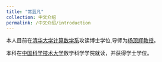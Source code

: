 ```yaml
---
title: "常芸凡"
collection: 中文介绍
permalink: /中文介绍/introduction
---
```


本人目前在[清华大学](https://www.tsinghua.edu.cn/)[计算数学系](https://math.tsinghua.cn/)攻读博士学位,导师为[杨顶辉教授](https://baike.baidu.com/item/%E6%9D%A8%E9%A1%B6%E8%BE%89/5347265?fr=aladdin)。

本科在[中国科学技术大学](www.ustc.edu.cn/)数学科学学院就读，并获得学士学位。
